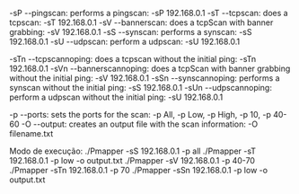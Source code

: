 

-sP --pingscan: performs a pingscan: -sP 192.168.0.1
-sT --tcpscan: does a tcpscan: -sT 192.168.0.1
-sV --bannerscan: does a tcpScan with banner grabbing: -sV 192.168.0.1
-sS --synscan: performs a synscan: -sS 192.168.0.1
-sU --udpscan: perform a udpscan: -sU 192.168.0.1

-sTn --tcpscannoping: does a tcpscan without the initial ping: -sTn 192.168.0.1
-sVn --bannerscannoping: does a tcpScan with banner grabbing without the initial ping: -sV 192.168.0.1
-sSn --synscannoping: performs a synscan without the initial ping: -sS 192.168.0.1
-sUn --udpscannoping: perform a udpscan without the initial ping: -sU 192.168.0.1

-p --ports: sets the ports for the scan: -p All, -p Low, -p High, -p 10, -p 40-60
-O --output: creates an output file with the scan information: -O filename.txt


Modo de execução: 
    ./Pmapper -sS 192.168.0.1 -p all
    ./Pmapper -sT 192.168.0.1 -p low -o output.txt
    ./Pmapper -sV 192.168.0.1 -p 40-70
    ./Pmapper -sTn 192.168.0.1 -p 70
    ./Pmapper -sSn 192.168.0.1 -p low -o output.txt